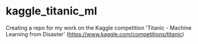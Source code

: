 # kaggle_titanic_ml
Creating a repo for my work on the Kaggle competition 'Titanic - Machine Learning from Disaster' (https://www.kaggle.com/competitions/titanic)
